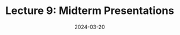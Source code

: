 ---
type: lecture
date: 2024-03-20
title: "Lecture 9: Midterm Presentations"
tldr: "Students will present their progress toward the project"
thumbnail: /static_files/presentations/stay_tuned.gif
---